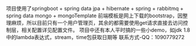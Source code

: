 项目使用了springboot + spring data jpa + hibernate + spring + rabbitmq + spring data mongo + mongoTemplate
前端模板是网上下载的bootstrap，因整理麻烦，所以目前只有一个用户管理页，其余的都需要使用get请求直接去访问控制层，相关配置详见配置文件。
项目中还有本人平时搞的一些小demo，如jdk 1.8中的lambda表达式，stream，time包获取日期等
联系方式-QQ：1090779272
